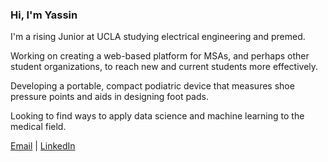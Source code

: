 ### Hi, I'm Yassin

<!--
**yassinkortam/yassinkortam** is a ✨ _special_ ✨ repository because its `README.md` (this file) appears on your GitHub profile.

Here are some ideas to get you started:

- 🔭 I’m currently working on ...
- 🌱 I’m currently learning ...
- 👯 I’m looking to collaborate on ...
- 🤔 I’m looking for help with ...
- 💬 Ask me about ...
- 📫 How to reach me: ...
- 😄 Pronouns: ...
- ⚡ Fun fact: ...
-->

I'm a rising Junior at UCLA studying electrical engineering and premed. 

Working on creating a web-based platform for MSAs, and perhaps other student organizations, to reach new and current students more effectively.  

Developing a portable, compact podiatric device that measures shoe pressure points and aids in designing foot pads.

Looking to find ways to apply data science and machine learning to the medical field. 

<a href="mailto:yassin.kortam@gmail.com">Email</a> | <a href="https://www.linkedin.com/in/yassink/">LinkedIn</a>
